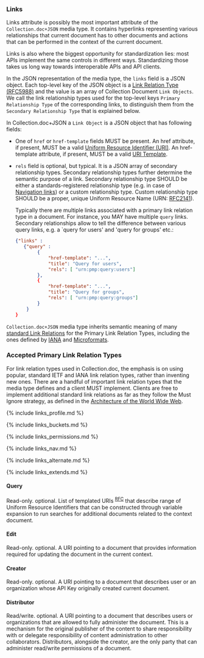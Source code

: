 ### Links

Links attribute is possibly the most important attribute of the `Collection.doc+JSON` media type. It contains hyperlinks representing various relationships that current document has to other documents and actions that can be performed in the context of the current document.

Links is also where the biggest opportunity for standardization lies: most APIs implement the same controls in different ways. Standardizing those takes us long way towards interoperable APIs and API clients.

In the JSON representation of the media type, the `links` field is a JSON object. Each top-level key of the JSON object is a [Link Relation Type (RFC5988)](http://tools.ietf.org/html/rfc5988#section-4) and the value is an array of Collection Document `Link Objects`. We call the link relationship types used for the top-level keys `Primary Relationship Type` of the corresponding links, to distinguish them from the `Secondary Relationship Type` that is explained below.

In Collection.doc+JSON a `Link Object` is a JSON object that has following fields:

- One of `href` or `href-template` fields MUST be present. An href attribute, if present, MUST be a valid [Uniform Resource Identifier (URI)](http://tools.ietf.org/html/rfc3986). An href-template attribute, if present, MUST be a valid [URI Template](http://tools.ietf.org/html/rfc6570).
- `rels` field is optional, but typical. It is a JSON array of secondary relationship types. Secondary relationship types further determine the semantic purpose of a link. Secondary relationship type SHOULD be either a standards-registered relationship type (e.g. in case of [Navigation links](#navigation)) or a custom relationship type. Custom relationship type SHOULD be a proper, unique Uniform Resource Name (URN: [RFC2141](http://www.ietf.org/rfc/rfc2141.txt)). 

    Typically there are multiple links associated with a primary link relation type in a document. For instance, you MAY have multiple `query` links. Secondary relationships allow to tell the difference between various query links, e.g. a `query for users' and 'query for groups' etc.:
        
    ```json
    {"links" : 
       {"query" :  
            {
                "href-template": "...",
                "title": "Query for users",
                "rels": [ "urn:pmp:query:users"]
            },
            {
                "href-template": "...",
                "title": "Query for groups",
                "rels": [ "urn:pmp:query:groups"]
            }
        }
    } 
    ```

`Collection.doc+JSON` media type inherits semantic meaning of many [standard Link Relations](http://tools.ietf.org/html/rfc5988#section-6.2.2) for the Primary Link Relation Types, including the ones defined by [IANA](http://www.iana.org/assignments/link-relations/link-relations.xml) and [Microformats](http://microformats.org/wiki/existing-rel-values#non_HTML_rel_values). 


### Accepted Primary Link Relation Types

For link relation types used in Collection.doc, the emphasis is on using popular, standard IETF and IANA link relation types, rather than inventing new ones. There are a handful of important link relation types that the media type defines and a client MUST implement. Clients are free to implement additional standard link relations as far as they follow the Must Ignore strategy, as defined in the [Architecture of the World Wide Web](http://www.w3.org/TR/2004/WD-webarch-20040816/).

{% include links_profile.md %}

{% include links_buckets.md %}

{% include links_permissions.md %}

{% include links_nav.md %}

{% include links_alternate.md %}

{% include links_extends.md %}

#### Query

Read-only. optional. List of templated URIs <sup>[RFC](http://tools.ietf.org/html/rfc6570)</sup> that describe range of Uniform Resource Identifiers that can be constructed through variable expansion to run searches for additional documents related to the context document.


#### Edit

Read-only. optional. A URI pointing to a document that provides information required for updating the document in the current context.

#### Creator

Read-only. optional. A URI pointing to a document that describes user or an organization whose API Key originally created current document.

#### Distributor

Read/write. optional. A URI pointing to a document that describes users or organizations that are allowed to fully administer the document. This is a mechanism for the original publisher of the content to share responsibility with or delegate responsibility of content administration to other collaborators. Distributors, alongside the creator, are the only party that can administer read/write permissions of a document.
